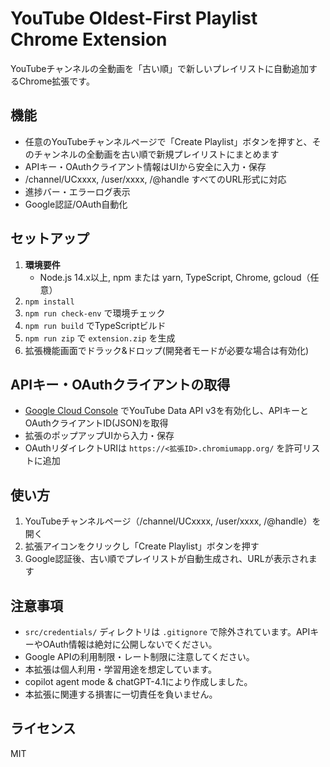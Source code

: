 # YouTube Oldest-First Playlist Chrome Extension

YouTubeチャンネルの全動画を「古い順」で新しいプレイリストに自動追加するChrome拡張です。

## 機能
- 任意のYouTubeチャンネルページで「Create Playlist」ボタンを押すと、そのチャンネルの全動画を古い順で新規プレイリストにまとめます
- APIキー・OAuthクライアント情報はUIから安全に入力・保存
- /channel/UCxxxx, /user/xxxx, /@handle すべてのURL形式に対応
- 進捗バー・エラーログ表示
- Google認証/OAuth自動化

## セットアップ
1. **環境要件**
   - Node.js 14.x以上, npm または yarn, TypeScript, Chrome, gcloud（任意）
2. `npm install`
3. `npm run check-env` で環境チェック
4. `npm run build` でTypeScriptビルド
5. `npm run zip` で `extension.zip` を生成
6. 拡張機能画面でドラック&ドロップ(開発者モードが必要な場合は有効化)

## APIキー・OAuthクライアントの取得
- [Google Cloud Console](https://console.cloud.google.com/apis/credentials) でYouTube Data API v3を有効化し、APIキーとOAuthクライアントID(JSON)を取得
- 拡張のポップアップUIから入力・保存
- OAuthリダイレクトURIは `https://<拡張ID>.chromiumapp.org/` を許可リストに追加

## 使い方
1. YouTubeチャンネルページ（/channel/UCxxxx, /user/xxxx, /@handle）を開く
2. 拡張アイコンをクリックし「Create Playlist」ボタンを押す
3. Google認証後、古い順でプレイリストが自動生成され、URLが表示されます

## 注意事項
- `src/credentials/` ディレクトリは `.gitignore` で除外されています。APIキーやOAuth情報は絶対に公開しないでください。
- Google APIの利用制限・レート制限に注意してください。
- 本拡張は個人利用・学習用途を想定しています。
- copilot agent mode & chatGPT-4.1により作成しました。
- 本拡張に関連する損害に一切責任を負いません。

## ライセンス
MIT
